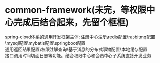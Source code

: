 # common-framework(未完，等权限中心完成后结合起来，先留个框框)
  spring-cloud体系的通用开发框架主体:
  注册中心注册\redis配置\rabbitmq配置\mysql配置\mybatis配置\springboot配置\
  通用返回结果配置\权限注解查询\基于消息的分布式事物配置\本地缓存配置\
  接口调用时间切面日志等功能。结合权限中心和会员中心子系统直接开发业务
